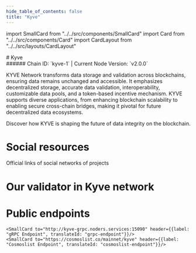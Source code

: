 ```yaml
---
hide_table_of_contents: false
title: "Kyve"
---
```


import SmallCard from "../../src/components/SmallCard"
import Card from "../../src/components/Card"
import CardLayout from "../../src/layouts/CardLayout"

<div class="h1-with-icon icon-kyve">
# Kyve
</div>
###### Chain ID: `kyve-1` | Current Node Version: `v2.0.0`


KYVE Network transforms data storage and validation across blockchains, ensuring data remains unchanged and accessible. It emphasizes decentralized storage, accurate data validation, interoperability, customizable data pools, and a token-based incentive mechanism. KYVE supports diverse applications, from enhancing blockchain scalability to enabling secure cross-chain bridges, making it pivotal for future decentralized data ecosystems.

Discover how KYVE is shaping the future of data integrity on the blockchain.

# Social resources
Official links of social networks of projects

<CardLayout autoFitEnabled={false}>
    <SmallCard to="https://www.kyve.network/" header={{label: "Website", translateId: "social-telegram"}} iconPath="img/website-icon.svg"/>
    <SmallCard to="https://github.com/KYVENetwork" header={{label: "GitHub", translateId: "social-telegram"}} iconPath="img/github-icon.svg"/>
    <SmallCard to="https://discord.gg/PATvZvEmxF" header={{label: "Discord", translateId: "social-telegram"}} iconPath="img/discord-icon.svg"/>
    <SmallCard to="https://twitter.com/KYVENetwork" header={{label: "X", translateId: "social-telegram"}} iconPath="img/x-icon.svg"/>
    <SmallCard to="https://t.me/kyvenet" header={{label: "Telegram", translateId: "social-telegram"}} iconPath="img/telegram-icon.svg"/>
</CardLayout>

# Our validator in Kyve network

<CardLayout autoFitEnabled={true}>
    <Card
        to="https://kyve.explorers.guru/validator/kyvevaloper1sfwfat9p9k7datgy0kzge7pv0szcd5ycc0jxre"
        header={{
            label: "[NODERS]TEAM",
            translateId: "development-setup",
        }}
        body={{
            label: "Trusted blockchain validator",
        }}
        iconPath="img/kotlin-icon.svg"
    />
</CardLayout>

# Public endpoints 

<CardLayout autoFitEnabled={true}>
    <SmallCard to="https://kyve-rpc.noders.services" header={{label: "RPC Endpoint", translateId: "rpc-endpoint"}}/>
    <SmallCard to="https://kyve-api.noders.services" header={{label: "API Endpoint", translateId: "api-endpoint"}}/>
    
    <SmallCard to="http://kyve-grpc.noders.services:15090" header={{label: "gRPC Endpoint", translateId: "grpc-endpoint"}}/>
    <SmallCard to="https://cosmoslist.co/mainnet/kyve" header={{label: "Cosmoslist Endpoint", translateId: "cosmoslist-endpoint"}}/>
</CardLayout>


